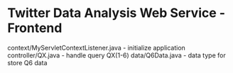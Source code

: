 # Twitter Data Analysis Web Service - Frontend

context/MyServletContextListener.java - initialize application
controller/QX.java - handle query QX(1-6)
data/Q6Data.java - data type for store Q6 data
